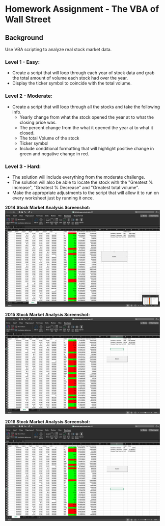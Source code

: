 # Homework Assignment - The VBA of Wall Street

## Background

Use VBA scripting to analyze real stock market data.

### Level 1 - Easy:

* Create a script that will loop through each year of stock data and grab the total amount of volume each stock had over the year.
* Display the ticker symbol to coincide with the total volume.

### Level 2 - Moderate:

* Create a script that will loop through all the stocks and take the following info.
  * Yearly change from what the stock opened the year at to what the closing price was.
  * The percent change from the what it opened the year at to what it closed.
  * The total Volume of the stock
  * Ticker symbol
  * Include conditional formatting that will highlight positive change in green and negative change in red.
  
###  Level 3 - Hard:

* The solution will include everything from the moderate challenge.
* The solution will also be able to locate the stock with the "Greatest % increase", "Greatest % Decrease" and "Greatest total volume".
* Make the appropriate adjustments to the script that will allow it to run on every worksheet just by running it once.

**2014 Stock Market Analysis Screenshot:** 
![](Images/2014.png)


**2015 Stock Market Analysis Screenshot:** 
![](Images/2015.png)


**2016 Stock Market Analysis Screenshot:** 
![](Images/2016.png)
